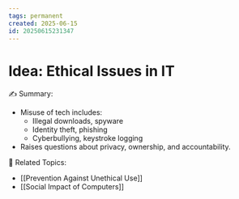 ```yaml
---
tags: permanent
created: 2025-06-15
id: 20250615231347
---
```


# Idea: Ethical Issues in IT

✍ Summary:
- Misuse of tech includes:
  - Illegal downloads, spyware
  - Identity theft, phishing
  - Cyberbullying, keystroke logging
- Raises questions about privacy, ownership, and accountability.

👀 Related Topics:
- [[Prevention Against Unethical Use]]
- [[Social Impact of Computers]]
